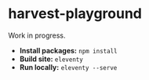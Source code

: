 # harvest-playground

Work in progress.

* **Install packages:** `npm install`
* **Build site:** `eleventy`
* **Run locally:** `eleventy --serve`
